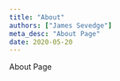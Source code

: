 ```yaml
---
title: "About"
authors: ["James Sevedge"]
meta_desc: "About Page"
date: 2020-05-20
---
```


About Page

